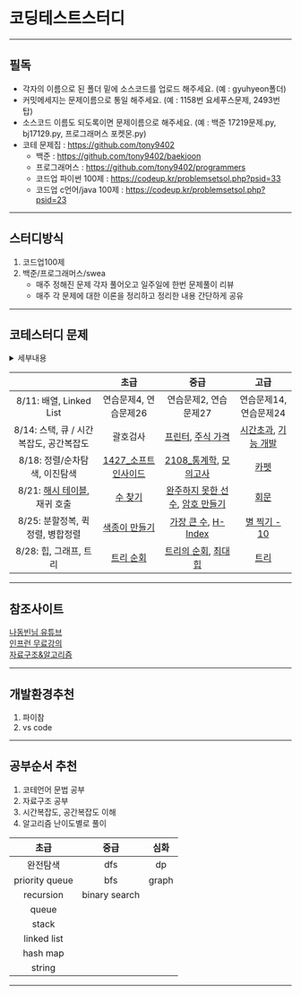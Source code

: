 # 코딩테스트스터디
---
## __필독__
- 각자의 이름으로 된 폴더 밑에 소스코드를 업로드 해주세요. (예 : gyuhyeon폴더)   
- 커밋메세지는 문제이름으로 통일 해주세요. (예 : 1158번 요세푸스문제, 2493번 탑)  
- 소스코드 이름도 되도록이면 문제이름으로 해주세요. (예 : 백준 17219문제.py, bj17129.py, 프로그래머스 포켓몬.py)
- 코테 문제집 : https://github.com/tony9402
    - 백준 : https://github.com/tony9402/baekjoon
    - 프로그래머스 : https://github.com/tony9402/programmers
    -  코드업 파이썬 100제 : https://codeup.kr/problemsetsol.php?psid=33
    -  코드업 c언어/java 100제 : https://codeup.kr/problemsetsol.php?psid=23
---
## __스터디방식__
1. 코드업100제
2. 백준/프로그래머스/swea
    -  매주 정해진 문제 각자 풀어오고 일주일에 한번 문제풀이 리뷰
    -  매주 각 문제에 대한 이론을 정리하고 정리한 내용 간단하게 공유
---
## __코테스터디 문제__
<details>
<summary>세부내용</summary>
<div markdown="1">

<br/>
    
1. 사이트 주소: https://swexpertacademy.com/
2. 들어가는 방법: 로그인 -> Learn -> Course -> Programming Beginner -> Python programming 기초(2)
3. 자료구조- [리스트, 튜플 문제풀이](https://swexpertacademy.com/main/learn/course/subjectDetail.do?courseId=AVuPDAe6AATw5UW6&subjectId=AWT4IN2a2nIDFAVT#)

8/14: 스택, 큐

프로그래머스
1. 사이트 주소: https://programmers.co.kr/
2. 들어가는 방법: 로그인 -> 우측상단 ≡ 클릭 -> 코딩테스트 연습 -> 스택/큐
3. 바로가기 링크: [스택, 큐](https://programmers.co.kr/learn/courses/30/parts/12081#)
</div>
</details>

||초급|중급|고급|
|:---:|:---:|:---:|:---:|
|8/11: 배열, Linked List|연습문제4, 연습문제26|연습문제2, 연습문제27|연습문제14, 연습문제24|
|8/14: 스택, 큐 / 시간복잡도, 공간복잡도|괄호검사|[프린터](https://programmers.co.kr/learn/courses/30/lessons/42587), [주식 가격](https://programmers.co.kr/learn/courses/30/lessons/42584)|[시간초과](https://www.acmicpc.net/problem/11332), [기능 개발](https://programmers.co.kr/learn/courses/30/lessons/42586)|
|8/18: 정렬/순차탐색, 이진탐색|[1427_소프트인사이드](https://www.acmicpc.net/problem/1427)|[2108_통계학](https://www.acmicpc.net/problem/2108), [모의고사](https://programmers.co.kr/learn/courses/30/lessons/42840)|[카펫](https://programmers.co.kr/learn/courses/30/lessons/42842)|
|8/21: [해시 테이블](https://dev-kani.tistory.com/1), 재귀 호출|[수 찾기](https://www.acmicpc.net/problem/1920)|[완주하지 못한 선수](https://programmers.co.kr/learn/courses/30/lessons/42576), [암호 만들기](https://www.acmicpc.net/problem/1759)|[회문](https://www.acmicpc.net/problem/17609)|
|8/25: 분할정복, 퀵정렬, 병합정렬|[색종이 만들기](https://www.acmicpc.net/problem/2630)|[가장 큰 수](https://programmers.co.kr/learn/courses/30/lessons/42746), [H-Index](https://programmers.co.kr/learn/courses/30/lessons/42747)|[별 찍기 - 10](https://www.acmicpc.net/problem/2447)|
|8/28: 힙, 그래프, 트리|[트리 순회](https://www.acmicpc.net/problem/1991)|[트리의 순회](https://www.acmicpc.net/problem/2263), [최대힙](https://www.acmicpc.net/problem/11279)|[트리](https://www.acmicpc.net/problem/4803)|

---
## __참조사이트__
[나동빈님 유튜브](https://www.youtube.com/watch?v=qQ5iLNjpxSk)  
[인프런 무료강의](https://www.inflearn.com/course/%EC%95%8C%EA%B3%A0%EB%A6%AC%EC%A6%98-%EA%B0%95%EC%A2%8C/)  
[자료구조&알고리즘](https://gmlwjd9405.github.io/2017/10/01/basic-concepts-of-development-algorithm.html)

---
## __개발환경추천__
1. 파이참
2. vs code
---
## __공부순서 추천__
1. 코테언어 문법 공부
2. 자료구조 공부
3. 시간복잡도, 공간복잡도 이해
4. 알고리즘 난이도별로 풀이  

|초급|중급|심화|
|:---:|:---:|:---:|
|완전탐색|dfs|dp|
|priority queue|bfs|graph|
|recursion|binary search||
|queue|||
|stack|||
|linked list|||
|hash map|||
|string|||

---
